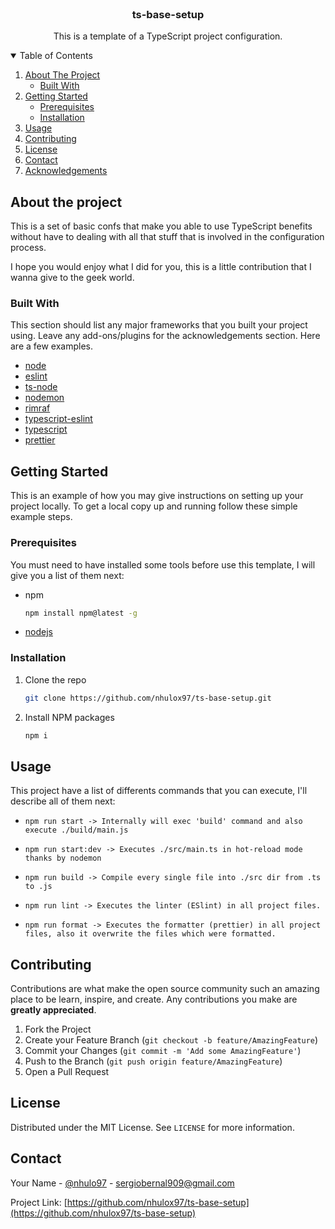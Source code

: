 <!-- PROJECT LOGO -->
<br />
<p align="center">
  <h3 align="center">ts-base-setup</h3>

  <p align="center">
    This is a template of a TypeScript project configuration.
  </p>
</p>

<!-- TABLE OF CONTENTS -->
<details open="open">
  <summary>Table of Contents</summary>
  <ol>
    <li>
      <a href="#about-the-project">About The Project</a>
      <ul>
        <li><a href="#built-with">Built With</a></li>
      </ul>
    </li>
    <li>
      <a href="#getting-started">Getting Started</a>
      <ul>
        <li><a href="#prerequisites">Prerequisites</a></li>
        <li><a href="#installation">Installation</a></li>
      </ul>
    </li>
    <li><a href="#usage">Usage</a></li>
    <li><a href="#contributing">Contributing</a></li>
    <li><a href="#license">License</a></li>
    <li><a href="#contact">Contact</a></li>
    <li><a href="#acknowledgements">Acknowledgements</a></li>
  </ol>
</details>

<!-- ABOUT THE PROJECT -->

## About the project

This is a set of basic confs that make you able to use TypeScript benefits without have to dealing
with all that stuff that is involved in the configuration process.

I hope you would enjoy what I did for you, this is a little contribution that I wanna give to the
geek world.

### Built With

This section should list any major frameworks that you built your project using. Leave any add-ons/plugins for the acknowledgements section. Here are a few examples.

- [node](https://nodejs.org/es/)
- [eslint](https://www.npmjs.com/package/eslint)
- [ts-node](https://www.npmjs.com/package/ts-node)
- [nodemon](https://www.npmjs.com/package/nodemon)
- [rimraf](https://www.npmjs.com/package/rimraf)
- [typescript-eslint](https://www.npmjs.com/package/typescript-eslint)
- [typescript](https://www.typescriptlang.org/)
- [prettier](https://prettier.io/)

<!-- GETTING STARTED -->

## Getting Started

This is an example of how you may give instructions on setting up your project locally.
To get a local copy up and running follow these simple example steps.

### Prerequisites

You must need to have installed some tools before use this template, I will give you a list of them
next:

- npm
  ```sh
  npm install npm@latest -g
  ```
- [nodejs](https://nodejs.org/en/download/package-manager/)

### Installation

1. Clone the repo
   ```sh
   git clone https://github.com/nhulox97/ts-base-setup.git
   ```
2. Install NPM packages
   ```sh
   npm i
   ```

<!-- USAGE EXAMPLES -->

## Usage

This project have a list of differents commands that you can execute, I'll describe all of them next:

- `npm run start -> Internally will exec 'build' command and also execute ./build/main.js`

- `npm run start:dev -> Executes ./src/main.ts in hot-reload mode thanks by nodemon`
- `npm run build -> Compile every single file into ./src dir from .ts to .js`
- `npm run lint -> Executes the linter (ESlint) in all project files. `
- `npm run format -> Executes the formatter (prettier) in all project files, also it overwrite the files which were formatted.`

<!-- CONTRIBUTING -->

## Contributing

Contributions are what make the open source community such an amazing place to be learn, inspire, and create. Any contributions you make are **greatly appreciated**.

1. Fork the Project
2. Create your Feature Branch (`git checkout -b feature/AmazingFeature`)
3. Commit your Changes (`git commit -m 'Add some AmazingFeature'`)
4. Push to the Branch (`git push origin feature/AmazingFeature`)
5. Open a Pull Request

<!-- LICENSE -->

## License

Distributed under the MIT License. See `LICENSE` for more information.

<!-- CONTACT -->

## Contact

Your Name - [@nhulo97](https://twitter.com/nhulox97) - sergiobernal909@gmail.com

Project Link: [https://github.com/nhulox97/ts-base-setup](https://github.com/nhulox97/ts-base-setup)
